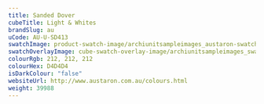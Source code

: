 ```yaml
---
title: Sanded Dover
cubeTitle: Light & Whites
brandSlug: au
uCode: AU-U-SD413
swatchImage: product-swatch-image/archiunitsampleimages_austaron-swatch_Sanded_Dover.jpg
swatchOverlayImage: cube-swatch-overlay-image/archiunitsampleimages_swatch-overlay_austaron.png
colourRgb: 212, 212, 212
colourHex: D4D4D4
isDarkColour: "false"
websiteUrl: http://www.austaron.com.au/colours.html
weight: 39988
---
```

